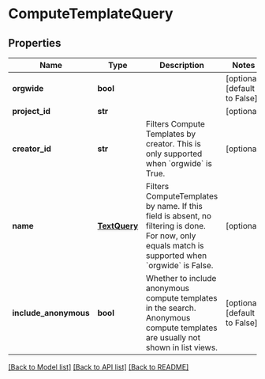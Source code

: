 # ComputeTemplateQuery

## Properties
Name | Type | Description | Notes
------------ | ------------- | ------------- | -------------
**orgwide** | **bool** |  | [optional] [default to False]
**project_id** | **str** |  | [optional] 
**creator_id** | **str** | Filters Compute Templates by creator. This is only supported when &#x60;orgwide&#x60; is True. | [optional] 
**name** | [**TextQuery**](TextQuery.md) | Filters ComputeTemplates by name. If this field is absent, no filtering is done. For now, only equals match is supported when &#x60;orgwide&#x60; is False. | [optional] 
**include_anonymous** | **bool** | Whether to include anonymous compute templates in the search. Anonymous compute templates are usually not shown in list views. | [optional] [default to False]

[[Back to Model list]](../README.md#documentation-for-models) [[Back to API list]](../README.md#documentation-for-api-endpoints) [[Back to README]](../README.md)



